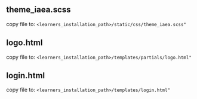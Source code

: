 ## theme_iaea.scss
copy file to:
``` <learners_installation_path>/static/css/theme_iaea.scss" ```

## logo.html
copy file to:
``` <learners_installation_path>/templates/partials/logo.html" ```

## login.html
copy file to:
``` <learners_installation_path>/templates/login.html" ```
